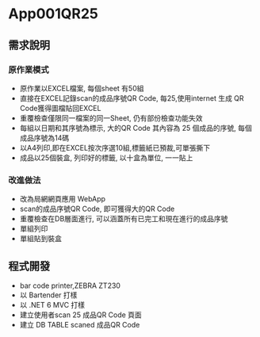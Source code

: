 # App001QR25
## 需求說明
### 原作業模式
- 原作業以EXCEL檔案, 每個sheet 有50組
- 直接在EXCEL記錄scan的成品序號QR Code, 每25,使用internet 生成 QR Code獲得圖檔貼回EXCEL
- 重覆檢查僅限同一檔案的同一Sheet, 仍有部份檢查功能失效
- 每組以日期和其序號為標示, 大的QR Code 其內容為 25 個成品的序號, 每個成品序號為14碼
- 以A4列印,即在EXCEL按次序選10組,標籤紙已預裁,可單張撕下
- 成品以25個裝盒, 列印好的標籤, 以十盒為單位, 一一貼上

### 改進做法
- 改為局網網頁應用 WebApp
- scan的成品序號QR Code, 即可獲得大的QR Code
- 重覆檢查在DB層面進行, 可以涵蓋所有已完工和現在進行的成品序號
- 單組列印
- 單組貼到裝盒

## 程式開發

- bar code printer,ZEBRA ZT230
- 以 Bartender 打樣
- 以 .NET 6 MVC 打樣
- 建立使用者scan 25 成品QR Code 頁面
- 建立 DB TABLE scaned 成品QR Code
